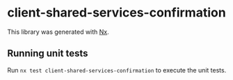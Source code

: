 # client-shared-services-confirmation

This library was generated with [Nx](https://nx.dev).

## Running unit tests

Run `nx test client-shared-services-confirmation` to execute the unit tests.
